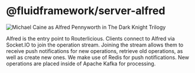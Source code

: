 # @fluidframework/server-alfred

![Michael Caine as Alfred Pennyworth in The Dark Knight Trilogy](https://upload.wikimedia.org/wikipedia/en/1/18/Alfred_Pennyworth_%28Michael_Caine%29.jpg)

Alfred is the entry point to Routerlicious. Clients connect to Alfred via Socket.IO to join the operation stream.
Joining the stream allows them to receive push notifications for new operations, retrieve old operations, as well as
create new ones. We make use of Redis for push notifications. New operations are placed inside of Apache Kafka for
processing.
